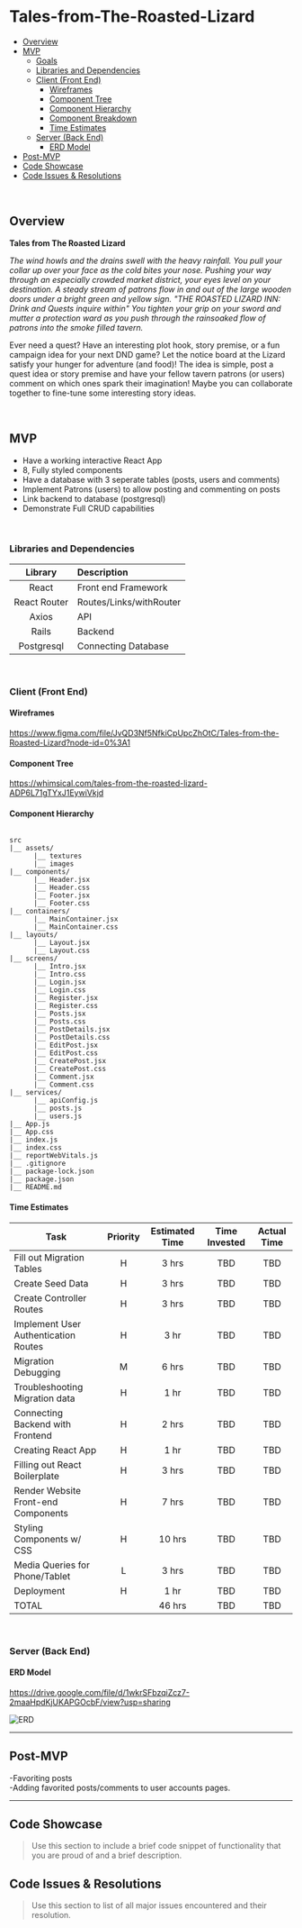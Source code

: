 # Tales-from-The-Roasted-Lizard

- [Overview](#overview)
- [MVP](#mvp)
  - [Goals](#goals)
  - [Libraries and Dependencies](#libraries-and-dependencies)
  - [Client (Front End)](#client-front-end)
    - [Wireframes](#wireframes)
    - [Component Tree](#component-tree)
    - [Component Hierarchy](#component-hierarchy)
    - [Component Breakdown](#component-breakdown)
    - [Time Estimates](#time-estimates)
  - [Server (Back End)](#server-back-end)
    - [ERD Model](#erd-model)
- [Post-MVP](#post-mvp)
- [Code Showcase](#code-showcase)
- [Code Issues & Resolutions](#code-issues--resolutions)

<br>

## Overview

**Tales from The Roasted Lizard** 

*The wind howls and the drains swell with the heavy rainfall. You pull your collar up over your face as the cold bites your nose. Pushing your way through an especially crowded market district, your eyes level on your destination. A steady stream of patrons flow in and out of the large wooden doors under a bright green and yellow sign. "THE ROASTED LIZARD INN: Drink and Quests inquire within" You tighten your grip on your sword and mutter a protection ward as you push through the rainsoaked flow of patrons into the smoke filled tavern.*

Ever need a quest? Have an interesting plot hook, story premise, or a fun campaign idea for your next DND game? Let the notice board at the Lizard satisfy your hunger for adventure (and food)! The idea is simple, post a quest idea or story premise and have your fellow tavern patrons (or users) comment on which ones spark their imagination! Maybe you can collaborate together to fine-tune some interesting story ideas.

<br>

## MVP

- Have a working interactive React App
- 8, Fully styled components 
- Have a database with 3 seperate tables (posts, users and comments)
- Implement Patrons (users) to allow posting and commenting on posts
- Link backend to database (postgresql)
- Demonstrate Full CRUD capabilities 

<br>

### Libraries and Dependencies

|     Library      | Description                                |
| :--------------: | :----------------------------------------- |
|      React       | Front end Framework |
|   React Router   | Routes/Links/withRouter |
| Axios | API |
|     Rails      | Backend |
|  Postgresql  | Connecting Database |

<br>

### Client (Front End)

#### Wireframes

https://www.figma.com/file/JvQD3Nf5NfkiCpUpcZhOtC/Tales-from-the-Roasted-Lizard?node-id=0%3A1

#### Component Tree

https://whimsical.com/tales-from-the-roasted-lizard-ADP6L71gTYxJ1EywiVkjd

#### Component Hierarchy

``` structure

src
|__ assets/
      |__ textures
      |__ images
|__ components/
      |__ Header.jsx
      |__ Header.css
      |__ Footer.jsx
      |__ Footer.css
|__ containers/
      |__ MainContainer.jsx
      |__ MainContainer.css
|__ layouts/
      |__ Layout.jsx
      |__ Layout.css
|__ screens/
      |__ Intro.jsx
      |__ Intro.css
      |__ Login.jsx
      |__ Login.css
      |__ Register.jsx
      |__ Register.css
      |__ Posts.jsx
      |__ Posts.css
      |__ PostDetails.jsx
      |__ PostDetails.css
      |__ EditPost.jsx
      |__ EditPost.css
      |__ CreatePost.jsx
      |__ CreatePost.css
      |__ Comment.jsx
      |__ Comment.css
|__ services/
      |__ apiConfig.js
      |__ posts.js
      |__ users.js
|__ App.js
|__ App.css
|__ index.js
|__ index.css
|__ reportWebVitals.js
|__ .gitignore
|__ package-lock.json
|__ package.json
|__ README.md

```


#### Time Estimates


| Task                | Priority | Estimated Time | Time Invested | Actual Time |
| ------------------- | :------: | :------------: | :-----------: | :---------: |
| Fill out Migration Tables    |    H   |     3 hrs      |     TBD     |    TBD   |
| Create Seed Data |    H     |     3 hrs      |     TBD    |     TBD     |
| Create Controller Routes |    H     |     3 hrs      |     TBD    |     TBD     |
| Implement User Authentication Routes |    H     |     3 hr     |     TBD    |     TBD     |
| Migration Debugging |    M   |     6 hrs      |     TBD    |     TBD     |
| Troubleshooting Migration data |    H     |     1 hr    |     TBD    |     TBD     |
| Connecting Backend with Frontend |    H     |     2 hrs      |     TBD    |     TBD     |
| Creating React App |    H     |     1 hr    |     TBD    |     TBD     |
| Filling out React Boilerplate |    H     |     3 hrs      |     TBD    |     TBD     |
| Render Website Front-end Components |    H     |     7 hrs      |     TBD    |     TBD     |
| Styling Components w/ CSS |    H     |     10 hrs      |     TBD    |     TBD     |
| Media Queries for Phone/Tablet|    L   |     3 hrs      |     TBD    |     TBD     |
| Deployment |    H     |     1 hr   |     TBD    |     TBD     |
| TOTAL               |          |     46 hrs      |     TBD     |     TBD     |

<br>

### Server (Back End)

#### ERD Model

https://drive.google.com/file/d/1wkrSFbzqiZcz7-2maaHpdKjUKAPGOcbF/view?usp=sharing

![ERD](https://i.imgur.com/3tJOZoY.png)
<br>

***

## Post-MVP

-Favoriting posts
<br>
-Adding favorited posts/comments to user accounts pages.

***

## Code Showcase

> Use this section to include a brief code snippet of functionality that you are proud of and a brief description.

## Code Issues & Resolutions

> Use this section to list of all major issues encountered and their resolution.
